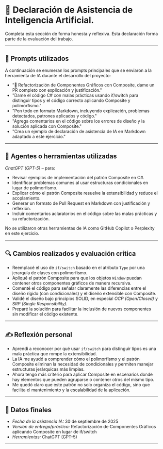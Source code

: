 # 📄 Declaración de Asistencia de Inteligencia Artificial.

Completa esta sección de forma honesta y reflexiva. Esta declaración forma parte de la evaluación del trabajo.

---

## 📌 Prompts utilizados
A continuación se enumeran los prompts principales que se enviaron a la herramienta de IA durante el desarrollo del proyecto:

- "📖 Refactorización de Componentes Gráficos con Composite, dame un PR completo con explicación y justificación."  
- "Dame el código C# con malas prácticas usando if/switch para distinguir tipos y el código correcto aplicando Composite y polimorfismo."  
- "Pon todo en formato Markdown, incluyendo explicación, problemas detectados, patrones aplicados y código."  
- "Agrega comentarios en el código sobre los errores de diseño y la solución aplicada con Composite."  
- "Crea un ejemplo de declaración de asistencia de IA en Markdown adaptado a este ejercicio."  

---

## 🧠 Agentes o herramientas utilizadas
*ChatGPT (GPT-5)* – para:  

- Revisar ejemplos de implementación del patrón Composite en C#.  
- Identificar problemas comunes al usar estructuras condicionales en lugar de polimorfismo.  
- Explicar cómo el patrón Composite resuelve la extensibilidad y reduce el acoplamiento.  
- Generar un formato de Pull Request en Markdown con justificación y reflexión.  
- Incluir comentarios aclaratorios en el código sobre las malas prácticas y su refactorización.  

No se utilizaron otras herramientas de IA como GitHub Copilot o Perplexity en este ejercicio.  

---

## 🔍 Cambios realizados y evaluación crítica
- Reemplacé el uso de `if/switch` basado en el atributo `Type` por una jerarquía de clases con polimorfismo.  
- Apliqué el patrón Composite para que los objetos `Window` puedan contener otros componentes gráficos de manera recursiva.  
- Comenté el código para señalar claramente las diferencias entre el diseño rígido (con condicionales) y el diseño extensible con Composite.  
- Validé el diseño bajo principios SOLID, en especial *OCP (Open/Closed)* y *SRP (Single Responsibility)*.  
- Preparé la solución para facilitar la inclusión de nuevos componentes sin modificar el código existente.  

---

## ✍ Reflexión personal
- Aprendí a reconocer por qué usar `if/switch` para distinguir tipos es una mala práctica que rompe la extensibilidad.  
- La IA me ayudó a comprender cómo el polimorfismo y el patrón Composite eliminan la necesidad de condicionales y permiten manejar estructuras jerárquicas más limpias.  
- Ahora tengo más criterio para aplicar Composite en escenarios donde hay elementos que pueden agruparse o contener otros del mismo tipo.  
- Me quedó claro que este patrón no solo organiza el código, sino que facilita el mantenimiento y la escalabilidad de la aplicación.  

---

## 📅 Datos finales
- *Fecha de la asistencia IA:* 30 de septiembre de 2025  
- *Versión de entrega/práctica:* Refactorización de Componentes Gráficos aplicando Composite en lugar de if/switch  
- *Herramientas:* ChatGPT (GPT-5)  

---
